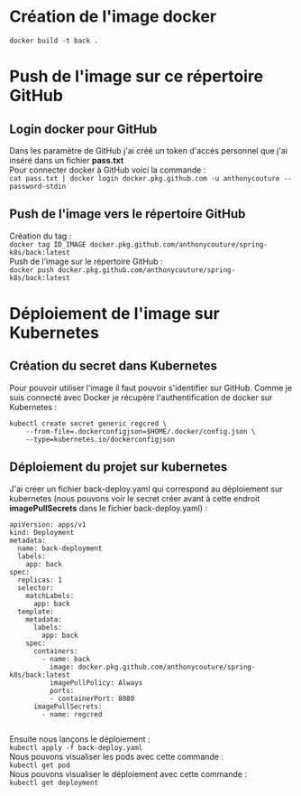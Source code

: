 # Création de l'image docker
`docker build -t back .`
# Push de l'image sur ce répertoire GitHub
## Login docker pour GitHub
Dans les paramètre de GitHub j'ai créé un token d'accès personnel que j'ai inséré dans un fichier **pass.txt**  
Pour connecter docker à GitHub voici la commande :  
`cat pass.txt | docker login docker.pkg.github.com -u anthonycouture --password-stdin`
## Push de l'image vers le répertoire GitHub
Création du tag :  
`docker tag ID_IMAGE docker.pkg.github.com/anthonycouture/spring-k8s/back:latest`  
Push de l'image sur le répertoire GitHub :  
`docker push docker.pkg.github.com/anthonycouture/spring-k8s/back:latest`

# Déploiement de l'image sur Kubernetes
## Création du secret dans Kubernetes
Pour pouvoir utiliser l'image il faut pouvoir s'identifier sur GitHub. Comme je suis connecté avec Docker je récupère l'authentification de docker sur Kubernetes :  

```
kubectl create secret generic regcred \
    --from-file=.dockerconfigjson=$HOME/.docker/config.json \
    --type=kubernetes.io/dockerconfigjson
```

## Déploiement du projet sur kubernetes
J'ai créer un fichier back-deploy.yaml qui correspond au déploiement sur kubernetes (nous pouvons voir le secret créer avant à cette endroit **imagePullSecrets** dans le fichier back-deploy.yaml) :  
```
apiVersion: apps/v1
kind: Deployment
metadata:
  name: back-deployment
  labels:
    app: back
spec:
  replicas: 1
  selector:
    matchLabels:
      app: back
  template:
    metadata:
      labels:
        app: back
    spec:
      containers:
        - name: back
          image: docker.pkg.github.com/anthonycouture/spring-k8s/back:latest
          imagePullPolicy: Always
          ports:
          - containerPort: 8080
      imagePullSecrets:
        - name: regcred


```
Ensuite nous lançons le déploiement :  
`kubectl apply -f back-deploy.yaml`  
Nous pouvons visualiser les pods avec cette commande :  
`kubectl get pod`  
Nous pouvons visualiser le déploiement avec cette commande :  
`kubectl get deployment`

